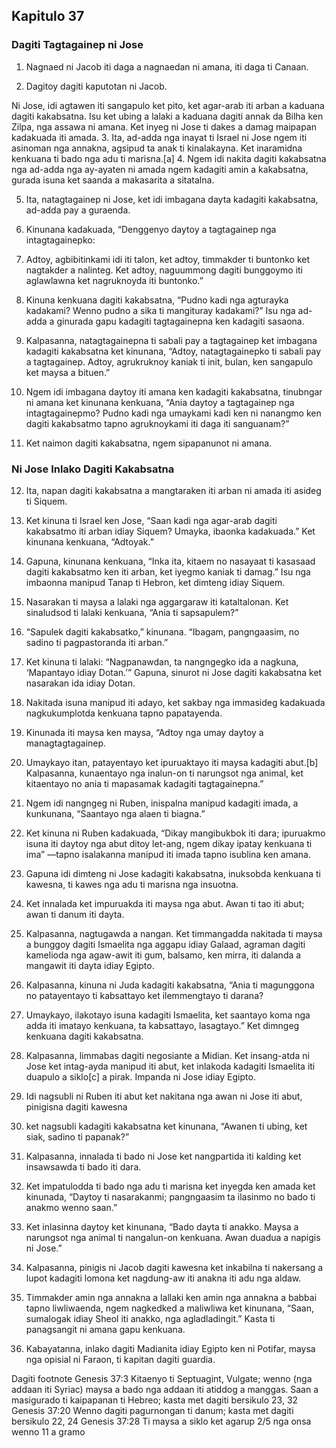 Kapitulo 37
-----------

### Dagiti Tagtagainep ni Jose

1. Nagnaed ni Jacob iti daga a nagnaedan ni amana, iti daga ti Canaan.

2. Dagitoy dagiti kaputotan ni Jacob.

Ni Jose, idi agtawen iti sangapulo ket pito, ket agar-arab iti arban a kaduana dagiti kakabsatna. Isu ket ubing a lalaki a kaduana dagiti annak da Bilha ken Zilpa, nga assawa ni amana. Ket inyeg ni Jose ti dakes a damag maipapan kadakuada iti amada.
3. Ita, ad-adda nga inayat ti Israel ni Jose ngem iti asinoman nga annakna, agsipud ta anak ti kinalakayna. Ket inaramidna kenkuana ti bado nga adu ti marisna.[a]
4. Ngem idi nakita dagiti kakabsatna nga ad-adda nga ay-ayaten ni amada ngem kadagiti amin a kakabsatna, gurada isuna ket saanda a makasarita a sitatalna.

5. Ita, natagtagainep ni Jose, ket idi imbagana dayta kadagiti kakabsatna, ad-adda pay a guraenda.
6. Kinunana kadakuada, “Denggenyo daytoy a tagtagainep nga intagtagainepko:
7. Adtoy, agbibitinkami idi iti talon, ket adtoy, timmakder ti buntonko ket nagtakder a nalinteg. Ket adtoy, naguummong dagiti bunggoymo iti aglawlawna ket nagruknoyda iti buntonko.”
8. Kinuna kenkuana dagiti kakabsatna, “Pudno kadi nga agturayka kadakami? Wenno pudno a sika ti mangituray kadakami?” Isu nga ad-adda a ginurada gapu kadagiti tagtagainepna ken kadagiti sasaona.

9. Kalpasanna, natagtagainepna ti sabali pay a tagtagainep ket imbagana kadagiti kakabsatna ket kinunana, “Adtoy, natagtagainepko ti sabali pay a tagtagainep. Adtoy, agrukruknoy kaniak ti init, bulan, ken sangapulo ket maysa a bituen.”
10. Ngem idi imbagana daytoy iti amana ken kadagiti kakabsatna, tinubngar ni amana ket kinunana kenkuana, “Ania daytoy a tagtagainep nga intagtagainepmo? Pudno kadi nga umaykami kadi ken ni nanangmo ken dagiti kakabsatmo tapno agruknoykami iti daga iti sanguanam?”
11. Ket naimon dagiti kakabsatna, ngem sipapanunot ni amana.

### Ni Jose Inlako Dagiti Kakabsatna

12. Ita, napan dagiti kakabsatna a mangtaraken iti arban ni amada iti asideg ti Siquem.
13. Ket kinuna ti Israel ken Jose, “Saan kadi nga agar-arab dagiti kakabsatmo iti arban idiay Siquem? Umayka, ibaonka kadakuada.” Ket kinunana kenkuana, “Adtoyak.”
14. Gapuna, kinunana kenkuana, “Inka ita, kitaem no nasayaat ti kasasaad dagiti kakabsatmo ken iti arban, ket iyegmo kaniak ti damag.” Isu nga imbaonna manipud Tanap ti Hebron, ket dimteng idiay Siquem.
15. Nasarakan ti maysa a lalaki nga aggargaraw iti kataltalonan. Ket sinaludsod ti lalaki kenkuana, “Ania ti sapsapulem?”
16. “Sapulek dagiti kakabsatko,” kinunana. “Ibagam, pangngaasim, no sadino ti pagpastoranda iti arban.”
17. Ket kinuna ti lalaki: “Nagpanawdan, ta nangngegko ida a nagkuna, ‘Mapantayo idiay Dotan.’” Gapuna, sinurot ni Jose dagiti kakabsatna ket nasarakan ida idiay Dotan.

18. Nakitada isuna manipud iti adayo, ket sakbay nga immasideg kadakuada nagkukumplotda kenkuana tapno papatayenda.
19. Kinunada iti maysa ken maysa, “Adtoy nga umay daytoy a managtagtagainep.
20. Umaykayo itan, patayentayo ket ipuruaktayo iti maysa kadagiti abut.[b] Kalpasanna, kunaentayo nga inalun-on ti narungsot nga animal, ket kitaentayo no ania ti mapasamak kadagiti tagtagainepna.”
21. Ngem idi nangngeg ni Ruben, inispalna manipud kadagiti imada, a kunkunana, “Saantayo nga alaen ti biagna.”
22. Ket kinuna ni Ruben kadakuada, “Dikay mangibukbok iti dara; ipuruakmo isuna iti daytoy nga abut ditoy let-ang, ngem dikay ipatay kenkuana ti ima” —tapno isalakanna manipud iti imada tapno isublina ken amana.
23. Gapuna idi dimteng ni Jose kadagiti kakabsatna, inuksobda kenkuana ti kawesna, ti kawes nga adu ti marisna nga insuotna.
24. Ket innalada ket impuruakda iti maysa nga abut. Awan ti tao iti abut; awan ti danum iti dayta.

25. Kalpasanna, nagtugawda a nangan. Ket timmangadda nakitada ti maysa a bunggoy dagiti Ismaelita nga aggapu idiay Galaad, agraman dagiti kamelioda nga agaw-awit iti gum, balsamo, ken mirra, iti dalanda a mangawit iti dayta idiay Egipto.
26. Kalpasanna, kinuna ni Juda kadagiti kakabsatna, “Ania ti magunggona no patayentayo ti kabsattayo ket ilemmengtayo ti darana?
27. Umaykayo, ilakotayo isuna kadagiti Ismaelita, ket saantayo koma nga adda iti imatayo kenkuana, ta kabsattayo, lasagtayo.” Ket dimngeg kenkuana dagiti kakabsatna.
28. Kalpasanna, limmabas dagiti negosiante a Midian. Ket insang-atda ni Jose ket intag-ayda manipud iti abut, ket inlakoda kadagiti Ismaelita iti duapulo a siklo[c] a pirak. Impanda ni Jose idiay Egipto.

29. Idi nagsubli ni Ruben iti abut ket nakitana nga awan ni Jose iti abut, pinigisna dagiti kawesna
30. ket nagsubli kadagiti kakabsatna ket kinunana, “Awanen ti ubing, ket siak, sadino ti papanak?”
31. Kalpasanna, innalada ti bado ni Jose ket nangpartida iti kalding ket insawsawda ti bado iti dara.
32. Ket impatulodda ti bado nga adu ti marisna ket inyegda ken amada ket kinunada, “Daytoy ti nasarakanmi; pangngaasim ta ilasinmo no bado ti anakmo wenno saan.”
33. Ket inlasinna daytoy ket kinunana, “Bado dayta ti anakko. Maysa a narungsot nga animal ti nangalun-on kenkuana. Awan duadua a napigis ni Jose.”
34. Kalpasanna, pinigis ni Jacob dagiti kawesna ket inkabilna ti nakersang a lupot kadagiti lomona ket nagdung-aw iti anakna iti adu nga aldaw.
35. Timmakder amin nga annakna a lallaki ken amin nga annakna a babbai tapno liwliwaenda, ngem nagkedked a maliwliwa ket kinunana, “Saan, sumalogak idiay Sheol iti anakko, nga agladladingit.” Kasta ti panagsangit ni amana gapu kenkuana.
36. Kabayatanna, inlako dagiti Madianita idiay Egipto ken ni Potifar, maysa nga opisial ni Faraon, ti kapitan dagiti guardia.

Dagiti footnote
Genesis 37:3 Kitaenyo ti Septuagint, Vulgate; wenno (nga addaan iti Syriac) maysa a bado nga addaan iti atiddog a manggas. Saan a masigurado ti kaipapanan ti Hebreo; kasta met dagiti bersikulo 23, 32
Genesis 37:20 Wenno dagiti pagurnongan ti danum; kasta met dagiti bersikulo 22, 24
Genesis 37:28 Ti maysa a siklo ket agarup 2/5 nga onsa wenno 11 a gramo